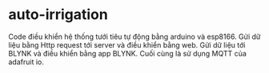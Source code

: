 # auto-irrigation
Code điều khiển hệ thống tưới tiêu tự động bằng arduino và esp8166.
Gửi dữ liệu bằng Http request tới server và điều khiển bằng web.
Gửi dữ liệu tới BLYNK và điều khiển bằng app BLYNK.
Cuối cùng là sử dụng MQTT của adafruit io.
